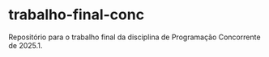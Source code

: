 # trabalho-final-conc
Repositório para o trabalho final da disciplina de Programação Concorrente de 2025.1.
